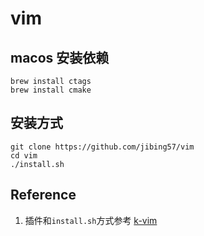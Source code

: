 vim
===

## macos 安装依赖

```
brew install ctags
brew install cmake
```


## 安装方式

```
git clone https://github.com/jibing57/vim
cd vim
./install.sh
```

## Reference

1. 插件和`install.sh`方式参考 [k-vim](https://github.com/wklken/k-vim)



